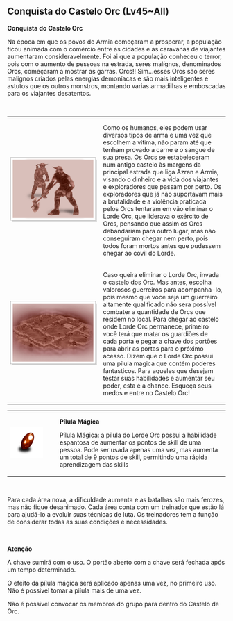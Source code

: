 ## Conquista do Castelo Orc (Lv45~All)

<html>
  <head>
    <meta charset="utf-8" />
    <meta name="viewport" content="width=device-width" />
  </head>
  <body>

<p><strong>Conquista do Castelo Orc</strong></p>
<p>Na época em que os povos de Armia começaram a prosperar, a população ficou animada com o comércio entre as cidades e as caravanas de viajantes aumentaram consideravelmente.
Foi ai que a população conheceu o terror, pois com o aumento de pessoas na estrada, seres malígnos, denominados Orcs, começaram a mostrar as garras. Orcs!! Sim...esses Orcs são seres malignos criados pelas energias demoníacas e são mais inteligentes e astutos que os outros monstros, montando varias armadilhas e emboscadas para os viajantes desatentos.</p>
<br>
<table border="0" cellpadding="0" cellspacing="0">	
	<tr>						
		<td width="200px"><img src="https://github.com/RonierBastos/Coisas-de-Wyd/blob/master/Guias%20WYD%20BR/Iniciante/Quests/350%20Quests/Quests-files/Conquista-do-Castelo-Orc-files/wyd_img_consquista-do-castelo-orc-1.gif?raw=true"></td>
		<td><p>Como os humanos, eles podem usar diversos tipos de arma e uma vez que escolhem a vítima, não param até que tenham provado a carne e o sangue de sua presa. Os Orcs se estabeleceram num antigo castelo às margens da principal estrada que liga Azran e Armia, visando o dinheiro e a vida dos viajantes e exploradores que passam por perto. Os exploradores que já não suportavam mais a brutalidade e a violência praticada pelos Orcs tentaram em vão eliminar o Lorde Orc, que liderava o exército de Orcs, pensando que assim os Orcs debandariam para outro lugar, mas não conseguiram chegar nem perto, pois todos foram mortos antes que pudessem chegar ao covil do Lorde.</p></td>
	</tr>
	<tr width="200px">
		<td><img src="https://github.com/RonierBastos/Coisas-de-Wyd/blob/master/Guias%20WYD%20BR/Iniciante/Quests/350%20Quests/Quests-files/Conquista-do-Castelo-Orc-files/wyd_img_consquista-do-castelo-orc-2.gif?raw=true"></td>
		<td><p>Caso queira eliminar o Lorde Orc, invada o castelo dos Orc. Mas antes, escolha valorosos guerreiros para acompanha-lo, pois mesmo que voce seja um guerreiro altamente qualificado não sera possível combater a quantidade de Orcs que residem no local. Para chegar ao castelo onde Lorde Orc permanece, primeiro você terá que matar os guardiões de cada porta e pegar a chave dos portões para abrir as portas para o próximo acesso. Dizem que o Lorde Orc possui uma pílula magica que contém poderes fantasticos. Para aqueles que desejam testar suas habilidades e aumentar seu poder, esta é a chance. Esqueça seus medos e entre no Castelo Orc!</p></td>
	</tr>
	</tbody>
</table>
<table border="0" cellpadding="0" cellspacing="0">	
	<tr>						
		<td width="100px"><img src="https://github.com/RonierBastos/Coisas-de-Wyd/blob/master/Guias%20WYD%20BR/Iniciante/Quests/350%20Quests/Quests-files/Conquista-do-Castelo-Orc-files/wyd_img_consquista-do-castelo-orc-3.gif?raw=true"></td>
		<td><p><strong>Pílula Mágica</strong><p>
			<p>Pílula Mágica: a pílula do Lorde Orc possui a habilidade espantosa de aumentar os pontos de skill de uma pessoa. Pode ser usada apenas uma vez, mas aumenta um total de 9 pontos de skill, permitindo uma rápida aprendizagem das skills</p></td>
	</tr>
</table>
<br>
<p>Para cada área nova, a dificuldade aumenta e as batalhas são mais ferozes, mas não fique desanimado. Cada área conta com um treinador que estão lá para ajudá-lo a evoluir suas técnicas de luta. Os treinadores tem a função de considerar todas as suas condições e necessidades.</p>
<br>
<p><strong>Atenção</strong></p>
<p>A chave sumirá com o uso. O portão aberto com a chave será fechada após um tempo determinado.</p>
<p>O efeito da pílula mágica será aplicado apenas uma vez, no primeiro uso. Não é possivel tomar a piíula mais de uma vez.</p>
<p>Não é possivel convocar os membros do grupo para dentro do Castelo de Orc.</p>
  </body>
</html>
